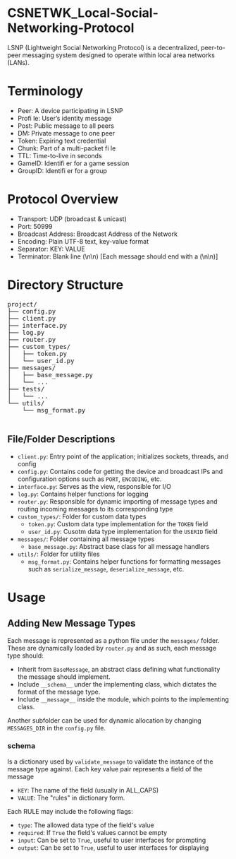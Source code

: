# CSNETWK_Local-Social-Networking-Protocol

LSNP (Lightweight Social Networking Protocol) is a decentralized, peer-to-peer messaging system designed to operate within local area networks (LANs).

# Terminology
- Peer: A device participating in LSNP
- Profi le: User’s identity message
- Post: Public message to all peers
- DM: Private message to one peer
- Token: Expiring text credential
- Chunk: Part of a multi-packet fi le
- TTL: Time-to-live in seconds
- GameID: Identifi er for a game session
- GroupID: Identifi er for a group

# Protocol Overview
- Transport: UDP (broadcast & unicast)
- Port: 50999
- Broadcast Address: Broadcast Address of the Network
- Encoding: Plain UTF-8 text, key-value format
- Separator: KEY: VALUE
- Terminator: Blank line (\n\n) [Each message should end with a (\n\n)]

# Directory Structure

<pre>
project/
├── config.py
├── client.py
├── interface.py
├── log.py
├── router.py
├── custom_types/
│   ├── token.py
│   └── user_id.py
├── messages/
│   ├── base_message.py
│   └── ...
├── tests/
│   └── ...  
└── utils/
    └── msg_format.py

</pre>

## File/Folder Descriptions
- `client.py`: Entry point of the application; initializes sockets, threads, and config
- `config.py`: Contains code for getting the device and broadcast IPs and configuration options such as `PORT`, `ENCODING`, etc.
- `interface.py`: Serves as the view, responsible for I/O
- `log.py`: Contains helper functions for logging
- `router.py`: Responsible for dynamic importing of message types and routing incoming messages to its corresponding type
- `custom_types/`: Folder for custom data types
  - `token.py`: Custom data type implementation for the `TOKEN` field
  - `user_id.py`: Cusotm data type implementation for the `USERID` field
- `messages/`: Folder containing all message types
  - `base_message.py`: Abstract base class for all message handlers
- `utils/`: Folder for utility files
  - `msg_format.py`: Contains helper functions for formatting messages such as `serialize_message`, `deserialize_message`, etc.

# Usage

## Adding New Message Types
Each message is represented as a python file under the `messages/` folder. These are dynamically loaded by `router.py` and as such, each message type should:

- Inherit from `BaseMessage`, an abstract class defining what functionality the message should implement.
- Include `__schema__` under the implementing class, which dictates the format of the message type.
- Include `__message__` inside the module, which points to the implementing class.

Another subfolder can be used for dynamic allocation by changing `MESSAGES_DIR` in the `config.py` file.

### __schema__
Is a dictionary used by `validate_message` to validate the instance of the message type against. Each key value pair represents a field of the message

- `KEY`: The name of the field (usually in ALL_CAPS)
- `VALUE`: The "rules" in dictionary form.

Each RULE may include the following flags:

- `type`: The allowed data type of the field's value
- `required`: If `True` the field's values cannot be empty
- `input`: Can be set to `True`, useful to user interfaces for prompting
- `output`: Can be set to `True`, useful to user interfaces for displaying